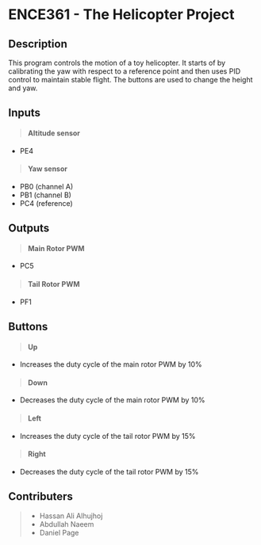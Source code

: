 # ENCE361 - The Helicopter Project 

## Description
This program controls the motion of a toy helicopter. It starts of by
calibrating the yaw with respect to a reference point and then uses
PID control to maintain stable flight. The buttons are used to change
the height and yaw.

## Inputs

> #### Altitude sensor
- PE4

> #### Yaw sensor
- PB0 (channel A)
- PB1 (channel B)
- PC4 (reference)

## Outputs

> #### Main Rotor PWM
- PC5

> #### Tail Rotor PWM
- PF1

## Buttons

> #### Up
- Increases the duty cycle of the main rotor PWM by 10%

> #### Down
- Decreases the duty cycle of the main rotor PWM by 10%

> #### Left
- Increases the duty cycle of the tail rotor PWM by 15%

> #### Right
- Decreases the duty cycle of the tail rotor PWM by 15%

## Contributers
> - Hassan Ali Alhujhoj
> - Abdullah Naeem 
> - Daniel Page